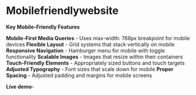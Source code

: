 # Mobilefriendlywebsite
**Key Mobile-Friendly Features**

**Mobile-First Media Queries** - Uses max-width: 768px breakpoint for mobile devices
**Flexible Layout** - Grid systems that stack vertically on mobile
**Responsive Navigation** - Hamburger menu for mobile with toggle functionality
**Scalable Images** - Images that resize within their containers
**Touch-Friendly Elements** - Appropriately sized buttons and touch targets
**Adjusted Typography** - Font sizes that scale down for mobile
**Proper Spacing** - Adjusted padding and margins for mobile screens

**Live demo**-
